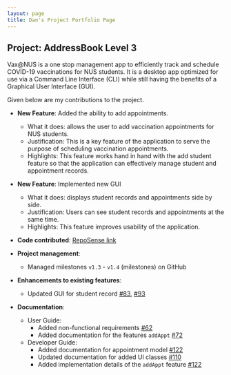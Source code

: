 ```yaml
---
layout: page
title: Dan's Project Portfolio Page
---
```


## Project: AddressBook Level 3

Vax@NUS is a one stop management app to efficiently track and schedule COVID-19 vaccinations for NUS students. It is a desktop app optimized for use via a Command Line Interface (CLI) while still having the benefits of a Graphical User Interface (GUI).

Given below are my contributions to the project.

* **New Feature**: Added the ability to add appointments.
    * What it does: allows the user to add vaccination appointments for NUS students.
    * Justification: This is a key feature of the application to serve the purpose of scheduling vaccination appointments. 
    * Highlights: This feature works hand in hand with the add student feature so that the application can effectively manage student and appointment records.


* **New Feature**: Implemented new GUI
    * What it does: displays student records and appointments side by side.
    * Justification: Users can see student records and appointments at the same time.
    * Highlights: This feature improves usability of the application.
  

* **Code contributed**: [RepoSense link](https://nus-cs2103-ay2021s2.github.io/tp-dashboard/?search=AY2021S2-CS2103T-W10-4&sort=groupTitle&sortWithin=title&timeframe=commit&mergegroup=&groupSelect=groupByRepos&breakdown=true&checkedFileTypes=docs~functional-code~test-code~other&since=2021-02-19&tabOpen=true&tabType=authorship&tabAuthor=picasdan9&tabRepo=AY2021S2-CS2103T-W10-4%2Ftp%5Bmaster%5D&authorshipIsMergeGroup=false&authorshipFileTypes=docs~functional-code~test-code~other&authorshipIsBinaryFileTypeChecked=false)


* **Project management**:
    * Managed milestones `v1.3` - `v1.4` (milestones) on GitHub


* **Enhancements to existing features**:
    * Updated GUI for student record [\#83](https://github.com/AY2021S2-CS2103T-W10-4/tp/pull/83), [\#93](https://github.com/AY2021S2-CS2103T-W10-4/tp/pull/93)


* **Documentation**:
    * User Guide:
        * Added non-functional requirements [\#62](https://github.com/AY2021S2-CS2103T-W10-4/tp/pull/62)
        * Added documentation for the features `addAppt` [\#72](https://github.com/AY2021S2-CS2103T-W10-4/tp/pull/72)
    * Developer Guide:
        * Added documentation for appointment model [\#122](https://github.com/AY2021S2-CS2103T-W10-4/tp/pull/122)
        * Updated documentation for added UI classes [\#110](https://github.com/AY2021S2-CS2103T-W10-4/tp/pull/110)
        * Added implementation details of the `addAppt` feature [\#122](https://github.com/AY2021S2-CS2103T-W10-4/tp/pull/122)

